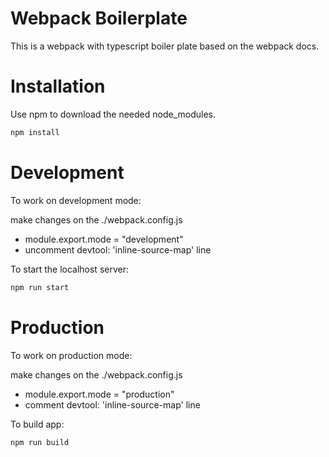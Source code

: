 # Webpack Boilerplate
This is a webpack with typescript boiler plate based on the webpack docs.

# Installation
Use npm to download the needed node_modules.

```bash 
npm install
```
# Development
To work on development mode:

make changes on the ./webpack.config.js 

- module.export.mode = "development"
- uncomment devtool: 'inline-source-map' line

To start the localhost server:
```bash 
npm run start
```

# Production
To work on production mode:

make changes on the ./webpack.config.js 

- module.export.mode = "production"
- comment devtool: 'inline-source-map' line

To build app:
```bash 
npm run build
```